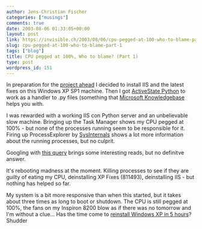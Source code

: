 ```yaml
---
author: Jens-Christian Fischer
categories: ["musings"]
comments: true
date: 2003-08-06 01:33:05+00:00
layout: post
link: https://invisible.ch/2003/08/06/cpu-pegged-at-100-who-to-blame-part-1/
slug: cpu-pegged-at-100-who-to-blame-part-1
tags: ["blog"]
title: CPU pegged at 100%, Who to blame? (Part 1)
type: post
wordpress_id: 151
---
```


In preparation for the [project ahead](https://www.invisible.ch/archives/000150.html) I decided to install IIS and the latest fixes on this Windows XP SP1 machine. Then I got [ActiveState Python](https://www.activestate.com/Products/ActivePython/) to work as a handler to .py files (something that [Microsoft Knowledgebase](https://support.microsoft.com/default.aspx?scid=kb%3Ben-us%3B276494) helps you with.

I was rewarded with a working IIS con Python server and an unbelievable slow machine. Bringing up the Task Manager shows my CPU pegged at 100% - but none of the processes running seem to be responsible for it. Firing up ProcessExplorer by [SysInternals](https://www.sysinternals.com/) shows a lot more information about the running processes, but no culprit.

Googling with [this query](https://www.google.com/search?q=xp+sp1+100%25+cpu+no+process&hl=en&lr=&ie=UTF-8&oe=utf-8&start=10&sa=N) brings some interesting reads, but no definitve answer.

It's rebooting madness at the moment. Killing processes to see if they are guilty of eating my CPU, deinstalling XP Fixes (811493), deinstalling IIS - but nothing has helped so far. 

My system is a bit more responsive than when this started, but it takes about three times as long to boot or shutdown. The CPU is still pegged at 100%, the fans on my Inspiron 8200 blow as if there was no tomorrow and I'm without a clue... Has the time come to [reinstall Windows XP in 5 hours](https://diveintomark.org/archives/2003/08/04/xp)? Shudder
